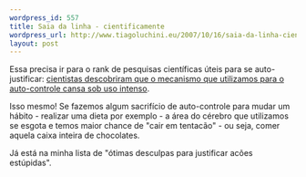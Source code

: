 ```yaml
--- 
wordpress_id: 557
title: Saia da linha - cientificamente
wordpress_url: http://www.tiagoluchini.eu/2007/10/16/saia-da-linha-cientificamente/
layout: post
---
```

Essa precisa ir para o rank de pesquisas científicas úteis para se auto-justificar: <a href="http://www.world-science.net/othernews/071011_self-control.htm" target="_blank">cientistas descobriram que o mecanismo que utilizamos para o auto-controle cansa sob uso intenso</a>.

Isso mesmo! Se fazemos algum sacrifício de auto-controle para mudar um hábito - realizar uma dieta por exemplo - a área do cérebro que utilizamos se esgota e temos maior chance de "cair em tentacão" - ou seja, comer aquela caixa inteira de chocolates.

Já está na minha lista de "ótimas desculpas para justificar acões estúpidas".
